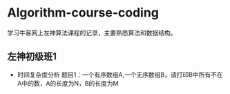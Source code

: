 # Algorithm-course-coding
学习牛客网上左神算法课程的记录，主要熟悉算法和数据结构。
## 左神初级班1
* 时间复杂度分析
题目1：一个有序数组A,一个无序数组B，请打印B中所有不在A中的数，A的长度为N，B的长度为M
